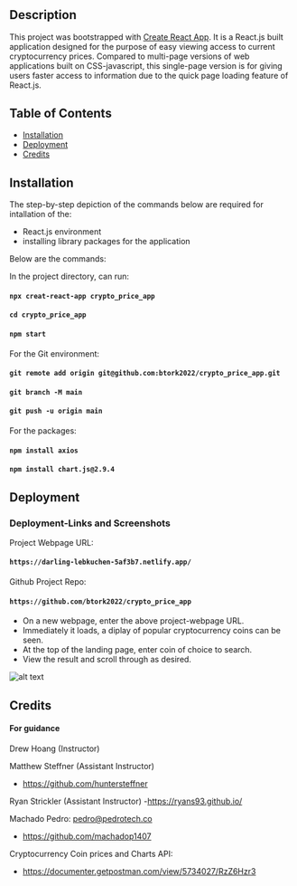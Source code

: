 # <Crypto Price Viewer Application>

## Description

This project was bootstrapped with [Create React App](https://github.com/facebook/create-react-app). It is a React.js built application designed for the purpose of easy viewing access to current cryptocurrency prices. Compared to multi-page versions of web applications built on CSS-javascript, this single-page version is for giving users faster access to information due to the quick page loading feature of React.js. 


## Table of Contents

- [Installation](#installation)
- [Deployment](#deployment)
- [Credits](#credits)


## Installation

The step-by-step depiction of the commands below are required for intallation of the:
- React.js environment
- installing library packages for the application


Below are the commands:

In the project directory, can run:
#### `npx creat-react-app crypto_price_app`

#### `cd crypto_price_app`
#### `npm start`

For the Git environment:
#### `git remote add origin git@github.com:btork2022/crypto_price_app.git`

#### `git branch -M main`
#### `git push -u origin main`


For the packages:

#### `npm install axios`
#### `npm install chart.js@2.9.4`

## Deployment 

### Deployment-Links and Screenshots

Project Webpage URL:
#### `https://darling-lebkuchen-5af3b7.netlify.app/`

Github Project Repo:
#### `https://github.com/btork2022/crypto_price_app`

- On a new webpage, enter the above project-webpage URL.
- Immediately it loads, a diplay of popular cryptocurrency coins can be seen.
- At the top of the landing page, enter coin of choice to search.
- View the result and scroll through as desired.


![alt text](src/assets/project2%20gif.gif)


## Credits

#### For guidance

Drew Hoang (Instructor)

Matthew Steffner (Assistant Instructor)
- https://github.com/huntersteffner

Ryan Strickler (Assistant Instructor)
-https://ryans93.github.io/

Machado Pedro: pedro@pedrotech.co
- https://github.com/machadop1407

Cryptocurrency Coin prices and Charts API: 
- https://documenter.getpostman.com/view/5734027/RzZ6Hzr3


